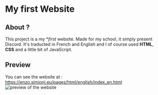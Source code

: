 # My first Website
## About ?
This project is a my **first* website. Made for my school, it simply present Discord. It's traducted in French and English and I of course used **HTML**, **CSS** and a little bit of JavaScript.
## Preview
You can see the website at : https://enzo.simioni.eu/pages/html/english/index_en.html
<img src="https://enzo.simioni.eu/image/og/indexog_en.png"
     alt="preview of the website" />
